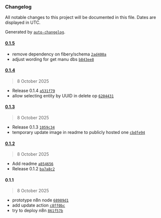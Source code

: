 ### Changelog

All notable changes to this project will be documented in this file. Dates are displayed in UTC.

Generated by [`auto-changelog`](https://github.com/CookPete/auto-changelog).

#### [0.1.5](https://gitlab.com/fibery/n8n/compare/0.1.4...0.1.5)

- remove dependency on fibery/schema [`2ad400a`](https://gitlab.com/fibery/n8n/commit/2ad400a5debb90424aa721807a5efbb2f3e268c2)
- adjust wording for get manu dbs [`b843ee8`](https://gitlab.com/fibery/n8n/commit/b843ee816cdb214275874c8684dffc41471588fb)

#### [0.1.4](https://gitlab.com/fibery/n8n/compare/0.1.3...0.1.4)

> 8 October 2025

- Release 0.1.4 [`a531f79`](https://gitlab.com/fibery/n8n/commit/a531f79a8c5493d1950f589464fa00f9181b733b)
- allow selecting entity by UUID in delete op [`6204431`](https://gitlab.com/fibery/n8n/commit/620443154d0e38e4ddd68cc272047c010dc7d98e)

#### [0.1.3](https://gitlab.com/fibery/n8n/compare/0.1.2...0.1.3)

> 8 October 2025

- Release 0.1.3 [`1059c34`](https://gitlab.com/fibery/n8n/commit/1059c349165b8ba7250504d4099e3df398fd6832)
- temporary update image in readme to publicly hosted one [`cbdfe94`](https://gitlab.com/fibery/n8n/commit/cbdfe9481798d84293ab32f157f81a0c44bf770b)

#### [0.1.2](https://gitlab.com/fibery/n8n/compare/0.1.1...0.1.2)

> 8 October 2025

- Add readme [`a854656`](https://gitlab.com/fibery/n8n/commit/a8546569ef1258034649a0ff69dc1fbd57e4459b)
- Release 0.1.2 [`ba7a8c2`](https://gitlab.com/fibery/n8n/commit/ba7a8c29b91157c3d605a4ac8b9c30cc967e9f85)

#### 0.1.1

> 8 October 2025

- prototype n8n node [`68989d1`](https://gitlab.com/fibery/n8n/commit/68989d10723bcc8b291b20ccd7c544b7c9cd4f92)
- add update action [`c8ff0bc`](https://gitlab.com/fibery/n8n/commit/c8ff0bcef943c7ab377cbd61cbbc3b3da8aa2137)
- try to deploy n8n [`861f57b`](https://gitlab.com/fibery/n8n/commit/861f57b9da33f6d241f3210aa30a5127030eb2ad)

